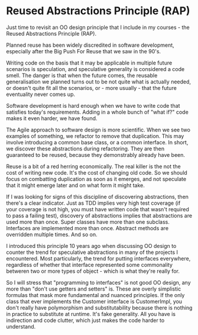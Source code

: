 # Reused Abstractions Principle (RAP)

Just time to revisit an OO design principle that I include in my courses - the Reused Abstractions Principle (RAP).

Planned reuse has been widely discredited in software development, especially after the Big Push For Reuse that we saw in the 90's.

Writing code on the basis that it may be applicable in multiple future scenarios is speculation, and speculative generality is considered a code smell. The danger is that when the future comes, the reusable generalisation we planned turns out to be not quite what is actually needed, or doesn't quite fit all the scenarios, or - more usually - that the future eventuality never comes up.

Software development is hard enough when we have to write code that satisfies today's requirements. Adding in a whole bunch of "what if?" code makes it even harder, we have found.

The Agile approach to software design is more scientific. When we see two examples of something, we refactor to remove that duplication. This may involve introducing a common base class, or a common interface. In short, we discover these abstractions during refactoring. They are then guaranteed to be reused, because they demonstrably already have been.

Reuse is a bit of a red herring economically. The real killer is the not the cost of writing new code. It's the cost of changing old code. So we should focus on combatting duplication as soon as it emerges, and not speculate that it might emerge later and on what form it might take.

If I was looking for signs of this discipline of discovering abstractions, then there's a clear indicator. Just as TDD implies very high test coverage (if your coverage is not high, you must have written code that wasn't required to pass a failing test), discovery of abstractions implies that abstractions are used more than once. Super classes have more than one subclass. Interfaces are implemented more than once. Abstract methods are overridden multiple times. And so on.

I introduced this principle 10 years ago when discussing OO design to counter the trend for speculative abstractions in many of the projects I encountered. Most particularly, the trend for putting interfaces everywhere, regardless of whether that interface represented some commonality betweren two or more types of object - which is what they're really for.

So I will stress that "programming to interfaces" is not good OO design, any more than "don't use getters and setters" is. These are overly simplistic formulas that mask more fundamental and nuanced principles. If the only class that ever implements the Customer interface is CustomerImpl, you don't really have polymorphism and substitutability because there is nothing in practice to substitute at runtime. It's fake generality. All you have is indirection and code clutter, which just makes the code harder to understand.